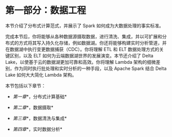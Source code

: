 # 第一部分：数据工程

本节介绍了分布式计算范式，并展示了 Spark 如何成为大数据处理的事实标准。

完成本节后，你将能够从各种数据源摄取数据，进行清洗、集成，并以可扩展和分布式的方式将其写入持久化存储，例如数据湖。你还将能够构建实时分析管道，并在数据湖中执行变更数据捕获（CDC）。你将理解 ETL 和 ELT 数据处理方式的关键区别，以及 ELT 如何为云端数据湖世界的发展演变。本节还介绍了 Delta Lake，以使基于云的数据湖更加可靠和高效。你将理解 Lambda 架构的细微差别，作为同时执行批处理和实时分析的一种手段，以及 Apache Spark 结合 Delta Lake 如何大大简化 Lambda 架构。

本节包括以下章节：

+   *第一章**，分布式计算基础*

+   *第二章**，数据摄取*

+   *第三章**，数据清洗与集成*

+   *第四章**，实时数据分析*
